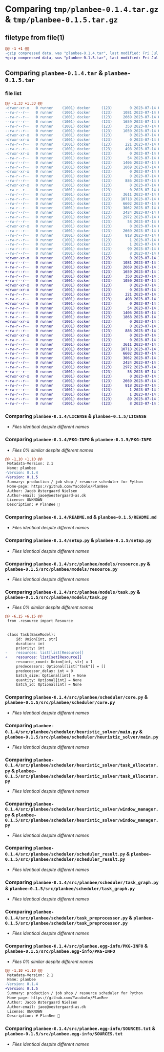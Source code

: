 # Comparing `tmp/planbee-0.1.4.tar.gz` & `tmp/planbee-0.1.5.tar.gz`

## filetype from file(1)

```diff
@@ -1 +1 @@
-gzip compressed data, was "planbee-0.1.4.tar", last modified: Fri Jul 14 09:51:10 2023, max compression
+gzip compressed data, was "planbee-0.1.5.tar", last modified: Fri Jul 14 10:08:03 2023, max compression
```

## Comparing `planbee-0.1.4.tar` & `planbee-0.1.5.tar`

### file list

```diff
@@ -1,33 +1,33 @@
-drwxr-xr-x   0 runner    (1001) docker     (123)        0 2023-07-14 09:51:10.024327 planbee-0.1.4/
--rw-r--r--   0 runner    (1001) docker     (123)     1081 2023-07-14 09:51:06.000000 planbee-0.1.4/LICENSE
--rw-r--r--   0 runner    (1001) docker     (123)     2669 2023-07-14 09:51:10.024327 planbee-0.1.4/PKG-INFO
--rw-r--r--   0 runner    (1001) docker     (123)     1659 2023-07-14 09:51:06.000000 planbee-0.1.4/README.md
--rw-r--r--   0 runner    (1001) docker     (123)      350 2023-07-14 09:51:10.024327 planbee-0.1.4/setup.cfg
--rw-r--r--   0 runner    (1001) docker     (123)     1050 2023-07-14 09:51:06.000000 planbee-0.1.4/setup.py
-drwxr-xr-x   0 runner    (1001) docker     (123)        0 2023-07-14 09:51:10.016327 planbee-0.1.4/src/
-drwxr-xr-x   0 runner    (1001) docker     (123)        0 2023-07-14 09:51:10.024327 planbee-0.1.4/src/planbee/
--rw-r--r--   0 runner    (1001) docker     (123)      221 2023-07-14 09:51:06.000000 planbee-0.1.4/src/planbee/__init__.py
--rw-r--r--   0 runner    (1001) docker     (123)      498 2023-07-14 09:51:10.024327 planbee-0.1.4/src/planbee/_version.py
-drwxr-xr-x   0 runner    (1001) docker     (123)        0 2023-07-14 09:51:10.020327 planbee-0.1.4/src/planbee/models/
--rw-r--r--   0 runner    (1001) docker     (123)       54 2023-07-14 09:51:06.000000 planbee-0.1.4/src/planbee/models/__init__.py
--rw-r--r--   0 runner    (1001) docker     (123)     1406 2023-07-14 09:51:06.000000 planbee-0.1.4/src/planbee/models/resource.py
--rw-r--r--   0 runner    (1001) docker     (123)     1869 2023-07-14 09:51:06.000000 planbee-0.1.4/src/planbee/models/task.py
-drwxr-xr-x   0 runner    (1001) docker     (123)        0 2023-07-14 09:51:10.024327 planbee-0.1.4/src/planbee/scheduler/
--rw-r--r--   0 runner    (1001) docker     (123)        0 2023-07-14 09:51:06.000000 planbee-0.1.4/src/planbee/scheduler/__init__.py
--rw-r--r--   0 runner    (1001) docker     (123)      886 2023-07-14 09:51:06.000000 planbee-0.1.4/src/planbee/scheduler/core.py
-drwxr-xr-x   0 runner    (1001) docker     (123)        0 2023-07-14 09:51:10.024327 planbee-0.1.4/src/planbee/scheduler/heuristic_solver/
--rw-r--r--   0 runner    (1001) docker     (123)        0 2023-07-14 09:51:06.000000 planbee-0.1.4/src/planbee/scheduler/heuristic_solver/__init__.py
--rw-r--r--   0 runner    (1001) docker     (123)     3611 2023-07-14 09:51:06.000000 planbee-0.1.4/src/planbee/scheduler/heuristic_solver/main.py
--rw-r--r--   0 runner    (1001) docker     (123)    10718 2023-07-14 09:51:06.000000 planbee-0.1.4/src/planbee/scheduler/heuristic_solver/task_allocator.py
--rw-r--r--   0 runner    (1001) docker     (123)     6602 2023-07-14 09:51:06.000000 planbee-0.1.4/src/planbee/scheduler/heuristic_solver/window_manager.py
--rw-r--r--   0 runner    (1001) docker     (123)     3062 2023-07-14 09:51:06.000000 planbee-0.1.4/src/planbee/scheduler/scheduler_result.py
--rw-r--r--   0 runner    (1001) docker     (123)     2424 2023-07-14 09:51:06.000000 planbee-0.1.4/src/planbee/scheduler/task_graph.py
--rw-r--r--   0 runner    (1001) docker     (123)     2972 2023-07-14 09:51:06.000000 planbee-0.1.4/src/planbee/scheduler/task_preprocessor.py
--rw-r--r--   0 runner    (1001) docker     (123)       58 2023-07-14 09:51:06.000000 planbee-0.1.4/src/planbee/scheduler/visualizations.py
-drwxr-xr-x   0 runner    (1001) docker     (123)        0 2023-07-14 09:51:10.020327 planbee-0.1.4/src/planbee.egg-info/
--rw-r--r--   0 runner    (1001) docker     (123)     2669 2023-07-14 09:51:10.000000 planbee-0.1.4/src/planbee.egg-info/PKG-INFO
--rw-r--r--   0 runner    (1001) docker     (123)      818 2023-07-14 09:51:10.000000 planbee-0.1.4/src/planbee.egg-info/SOURCES.txt
--rw-r--r--   0 runner    (1001) docker     (123)        1 2023-07-14 09:51:10.000000 planbee-0.1.4/src/planbee.egg-info/dependency_links.txt
--rw-r--r--   0 runner    (1001) docker     (123)        1 2023-07-14 09:51:10.000000 planbee-0.1.4/src/planbee.egg-info/not-zip-safe
--rw-r--r--   0 runner    (1001) docker     (123)       99 2023-07-14 09:51:10.000000 planbee-0.1.4/src/planbee.egg-info/requires.txt
--rw-r--r--   0 runner    (1001) docker     (123)        8 2023-07-14 09:51:10.000000 planbee-0.1.4/src/planbee.egg-info/top_level.txt
+drwxr-xr-x   0 runner    (1001) docker     (123)        0 2023-07-14 10:08:03.381983 planbee-0.1.5/
+-rw-r--r--   0 runner    (1001) docker     (123)     1081 2023-07-14 10:07:58.000000 planbee-0.1.5/LICENSE
+-rw-r--r--   0 runner    (1001) docker     (123)     2669 2023-07-14 10:08:03.381983 planbee-0.1.5/PKG-INFO
+-rw-r--r--   0 runner    (1001) docker     (123)     1659 2023-07-14 10:07:58.000000 planbee-0.1.5/README.md
+-rw-r--r--   0 runner    (1001) docker     (123)      350 2023-07-14 10:08:03.381983 planbee-0.1.5/setup.cfg
+-rw-r--r--   0 runner    (1001) docker     (123)     1050 2023-07-14 10:07:58.000000 planbee-0.1.5/setup.py
+drwxr-xr-x   0 runner    (1001) docker     (123)        0 2023-07-14 10:08:03.381983 planbee-0.1.5/src/
+drwxr-xr-x   0 runner    (1001) docker     (123)        0 2023-07-14 10:08:03.381983 planbee-0.1.5/src/planbee/
+-rw-r--r--   0 runner    (1001) docker     (123)      221 2023-07-14 10:07:58.000000 planbee-0.1.5/src/planbee/__init__.py
+-rw-r--r--   0 runner    (1001) docker     (123)      498 2023-07-14 10:08:03.381983 planbee-0.1.5/src/planbee/_version.py
+drwxr-xr-x   0 runner    (1001) docker     (123)        0 2023-07-14 10:08:03.381983 planbee-0.1.5/src/planbee/models/
+-rw-r--r--   0 runner    (1001) docker     (123)       54 2023-07-14 10:07:58.000000 planbee-0.1.5/src/planbee/models/__init__.py
+-rw-r--r--   0 runner    (1001) docker     (123)     1406 2023-07-14 10:07:58.000000 planbee-0.1.5/src/planbee/models/resource.py
+-rw-r--r--   0 runner    (1001) docker     (123)     1868 2023-07-14 10:07:58.000000 planbee-0.1.5/src/planbee/models/task.py
+drwxr-xr-x   0 runner    (1001) docker     (123)        0 2023-07-14 10:08:03.381983 planbee-0.1.5/src/planbee/scheduler/
+-rw-r--r--   0 runner    (1001) docker     (123)        0 2023-07-14 10:07:58.000000 planbee-0.1.5/src/planbee/scheduler/__init__.py
+-rw-r--r--   0 runner    (1001) docker     (123)      886 2023-07-14 10:07:58.000000 planbee-0.1.5/src/planbee/scheduler/core.py
+drwxr-xr-x   0 runner    (1001) docker     (123)        0 2023-07-14 10:08:03.381983 planbee-0.1.5/src/planbee/scheduler/heuristic_solver/
+-rw-r--r--   0 runner    (1001) docker     (123)        0 2023-07-14 10:07:58.000000 planbee-0.1.5/src/planbee/scheduler/heuristic_solver/__init__.py
+-rw-r--r--   0 runner    (1001) docker     (123)     3611 2023-07-14 10:07:58.000000 planbee-0.1.5/src/planbee/scheduler/heuristic_solver/main.py
+-rw-r--r--   0 runner    (1001) docker     (123)    10718 2023-07-14 10:07:58.000000 planbee-0.1.5/src/planbee/scheduler/heuristic_solver/task_allocator.py
+-rw-r--r--   0 runner    (1001) docker     (123)     6602 2023-07-14 10:07:58.000000 planbee-0.1.5/src/planbee/scheduler/heuristic_solver/window_manager.py
+-rw-r--r--   0 runner    (1001) docker     (123)     3062 2023-07-14 10:07:58.000000 planbee-0.1.5/src/planbee/scheduler/scheduler_result.py
+-rw-r--r--   0 runner    (1001) docker     (123)     2424 2023-07-14 10:07:58.000000 planbee-0.1.5/src/planbee/scheduler/task_graph.py
+-rw-r--r--   0 runner    (1001) docker     (123)     2972 2023-07-14 10:07:58.000000 planbee-0.1.5/src/planbee/scheduler/task_preprocessor.py
+-rw-r--r--   0 runner    (1001) docker     (123)       58 2023-07-14 10:07:58.000000 planbee-0.1.5/src/planbee/scheduler/visualizations.py
+drwxr-xr-x   0 runner    (1001) docker     (123)        0 2023-07-14 10:08:03.381983 planbee-0.1.5/src/planbee.egg-info/
+-rw-r--r--   0 runner    (1001) docker     (123)     2669 2023-07-14 10:08:03.000000 planbee-0.1.5/src/planbee.egg-info/PKG-INFO
+-rw-r--r--   0 runner    (1001) docker     (123)      818 2023-07-14 10:08:03.000000 planbee-0.1.5/src/planbee.egg-info/SOURCES.txt
+-rw-r--r--   0 runner    (1001) docker     (123)        1 2023-07-14 10:08:03.000000 planbee-0.1.5/src/planbee.egg-info/dependency_links.txt
+-rw-r--r--   0 runner    (1001) docker     (123)        1 2023-07-14 10:08:03.000000 planbee-0.1.5/src/planbee.egg-info/not-zip-safe
+-rw-r--r--   0 runner    (1001) docker     (123)       89 2023-07-14 10:08:03.000000 planbee-0.1.5/src/planbee.egg-info/requires.txt
+-rw-r--r--   0 runner    (1001) docker     (123)        8 2023-07-14 10:08:03.000000 planbee-0.1.5/src/planbee.egg-info/top_level.txt
```

### Comparing `planbee-0.1.4/LICENSE` & `planbee-0.1.5/LICENSE`

 * *Files identical despite different names*

### Comparing `planbee-0.1.4/PKG-INFO` & `planbee-0.1.5/PKG-INFO`

 * *Files 0% similar despite different names*

```diff
@@ -1,10 +1,10 @@
 Metadata-Version: 2.1
 Name: planbee
-Version: 0.1.4
+Version: 0.1.5
 Summary: production / job shop / resource scheduler for Python
 Home-page: https://github.com/Yacobolo/PlanBee
 Author: Jacob Østergaard Nielsen
 Author-email: jaoe@oestergaard-as.dk
 License: UNKNOWN
 Description: # PlanBee 🐝
```

### Comparing `planbee-0.1.4/README.md` & `planbee-0.1.5/README.md`

 * *Files identical despite different names*

### Comparing `planbee-0.1.4/setup.py` & `planbee-0.1.5/setup.py`

 * *Files identical despite different names*

### Comparing `planbee-0.1.4/src/planbee/models/resource.py` & `planbee-0.1.5/src/planbee/models/resource.py`

 * *Files identical despite different names*

### Comparing `planbee-0.1.4/src/planbee/models/task.py` & `planbee-0.1.5/src/planbee/models/task.py`

 * *Files 0% similar despite different names*

```diff
@@ -6,15 +6,15 @@
 from .resource import Resource
 
 
 class Task(BaseModel):
     id: Union[int, str]
     duration: int
     priority: int
-    resources: list[list[Resource]]
+    resources: list[set[Resource]]
     resource_count: Union[int, str] = 1
     predecessors: Optional[list["Task"]] = []
     predecessor_delay: int = 0
     batch_size: Optional[int] = None
     quantity: Optional[int] = None
     batch_id: Optional[int] = None
```

### Comparing `planbee-0.1.4/src/planbee/scheduler/core.py` & `planbee-0.1.5/src/planbee/scheduler/core.py`

 * *Files identical despite different names*

### Comparing `planbee-0.1.4/src/planbee/scheduler/heuristic_solver/main.py` & `planbee-0.1.5/src/planbee/scheduler/heuristic_solver/main.py`

 * *Files identical despite different names*

### Comparing `planbee-0.1.4/src/planbee/scheduler/heuristic_solver/task_allocator.py` & `planbee-0.1.5/src/planbee/scheduler/heuristic_solver/task_allocator.py`

 * *Files identical despite different names*

### Comparing `planbee-0.1.4/src/planbee/scheduler/heuristic_solver/window_manager.py` & `planbee-0.1.5/src/planbee/scheduler/heuristic_solver/window_manager.py`

 * *Files identical despite different names*

### Comparing `planbee-0.1.4/src/planbee/scheduler/scheduler_result.py` & `planbee-0.1.5/src/planbee/scheduler/scheduler_result.py`

 * *Files identical despite different names*

### Comparing `planbee-0.1.4/src/planbee/scheduler/task_graph.py` & `planbee-0.1.5/src/planbee/scheduler/task_graph.py`

 * *Files identical despite different names*

### Comparing `planbee-0.1.4/src/planbee/scheduler/task_preprocessor.py` & `planbee-0.1.5/src/planbee/scheduler/task_preprocessor.py`

 * *Files identical despite different names*

### Comparing `planbee-0.1.4/src/planbee.egg-info/PKG-INFO` & `planbee-0.1.5/src/planbee.egg-info/PKG-INFO`

 * *Files 0% similar despite different names*

```diff
@@ -1,10 +1,10 @@
 Metadata-Version: 2.1
 Name: planbee
-Version: 0.1.4
+Version: 0.1.5
 Summary: production / job shop / resource scheduler for Python
 Home-page: https://github.com/Yacobolo/PlanBee
 Author: Jacob Østergaard Nielsen
 Author-email: jaoe@oestergaard-as.dk
 License: UNKNOWN
 Description: # PlanBee 🐝
```

### Comparing `planbee-0.1.4/src/planbee.egg-info/SOURCES.txt` & `planbee-0.1.5/src/planbee.egg-info/SOURCES.txt`

 * *Files identical despite different names*

